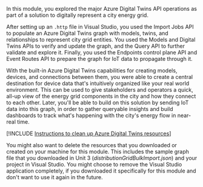 In this module, you explored the major Azure Digital Twins API operations as part of a solution to digitally represent a city energy grid.

After setting up an `.http` file in Visual Studio, you used the Import Jobs API to populate an Azure Digital Twins graph with models, twins, and relationships to represent city grid entities. You used the Models and Digital Twins APIs to verify and update the graph, and the Query API to further validate and explore it. Finally, you used the Endpoints control plane API and Event Routes API to prepare the graph for IoT data to propagate through it.

With the built-in Azure Digital Twins capabilities for creating models, devices, and connections between them, you were able to create a central destination for device data that's intuitively organized like your real world environment. This can be used to give stakeholders and operators a quick, all-up view of the energy grid components in the city and how they connect to each other. Later, you'll be able to build on this solution by sending IoT data into this graph, in order to gather queryable insights and build dashboards to track what's happening with the city's energy flow in near-real time.

[!INCLUDE [Instructions to clean up Azure Digital Twins resources](../../includes/clean-up-azure-digital-twins.md)]

You might also want to delete the resources that you downloaded or created on your machine for this module. This includes the sample graph file that you downloaded in Unit 3 (*distributionGridBulkImport.json*) and your project in Visual Studio. You might choose to remove the Visual Studio application completely, if you downloaded it specifically for this module and don't want to use it again in the future.
